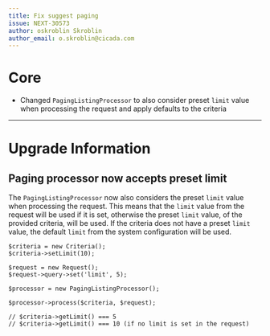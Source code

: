 ```yaml
---
title: Fix suggest paging
issue: NEXT-30573
author: oskroblin Skroblin
author_email: o.skroblin@cicada.com
---
```


# Core
* Changed `PagingListingProcessor` to also consider preset `limit` value when processing the request and apply defaults to the criteria
___
# Upgrade Information
## Paging processor now accepts preset limit
The `PagingListingProcessor` now also considers the preset `limit` value when processing the request. This means that the `limit` value from the request will be used if it is set, otherwise the preset `limit` value, of the provided criteria, will be used.
If the criteria does not have a preset `limit` value, the default `limit` from the system configuration will be used.

```
$criteria = new Criteria();
$criteria->setLimit(10);

$request = new Request();
$request->query->set('limit', 5);

$processor = new PagingListingProcessor();

$processor->process($criteria, $request);

// $criteria->getLimit() === 5
// $criteria->getLimit() === 10 (if no limit is set in the request)
```
